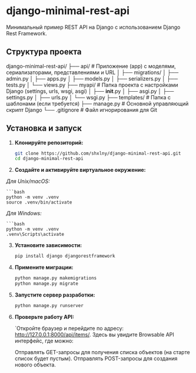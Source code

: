# django-minimal-rest-api

Минимальный пример REST API на Django с использованием Django Rest Framework.

## Структура проекта

django-minimal-rest-api/
├── api/                      # Приложение (app) с моделями, сериализаторами, представлениями и URL
│   ├── migrations/
│   ├── admin.py
│   ├── apps.py
│   ├── models.py
│   ├── serializers.py
│   ├── tests.py
│   └── views.py
├── myapi/                    # Папка проекта с настройками Django (settings, urls, wsgi, asgi)
│   ├── __init__.py
│   ├── asgi.py
│   ├── settings.py
│   ├── urls.py
│   └── wsgi.py
├── templates/                # Папка с шаблонами (если требуется)
├── manage.py                 # Основной управляющий скрипт Django
└── .gitignore                # Файл игнорирования для Git


## Установка и запуск

1. **Клонируйте репозиторий:**

   ```bash
   git clone https://github.com/shxlny/django-minimal-rest-api.git
   cd django-minimal-rest-api

2. **Создайте и активируйте виртуальное окружение:**
   
  *Для Unix/macOS:*
   
    ```bash
    python -m venv .venv
    source .venv/bin/activate
   
  *Для Windows:*
  
    ```bash
    python -m venv .venv
    .venv\Scripts\activate

3. **Установите зависимости:**
   
   ```bash
   pip install django djangorestframework

4. **Примените миграции:**

   ```bash
   python manage.py makemigrations
   python manage.py migrate

5. **Запустите сервер разработки:**

   ```bash
   python manage.py runserver

6. **Проверьте работу API:**

   `Откройте браузер и перейдите по адресу: http://127.0.0.1:8000/api/items/.
    Здесь вы увидите Browsable API интерфейс, где можно:

    Отправлять GET-запросы для получения списка объектов (на старте список будет пустым).
    Отправлять POST-запросы для создания нового объекта.
   

   
